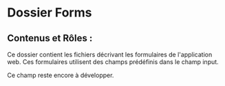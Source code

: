 # Dossier Forms

## Contenus et Rôles : 

Ce dossier contient les fichiers décrivant les formulaires de l'application web.
Ces formulaires utilisent des champs prédéfinis dans le champ input.

Ce champ reste encore à développer.